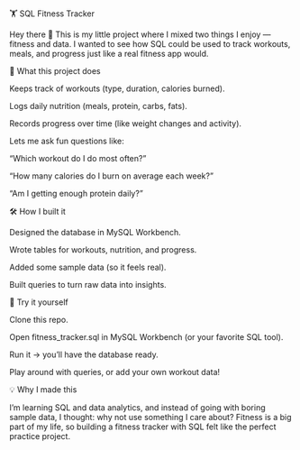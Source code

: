 🏋️ SQL Fitness Tracker

Hey there 👋 This is my little project where I mixed two things I enjoy — fitness and data. I wanted to see how SQL could be used to track workouts, meals, and progress just like a real fitness app would.

🌟 What this project does

Keeps track of workouts (type, duration, calories burned).

Logs daily nutrition (meals, protein, carbs, fats).

Records progress over time (like weight changes and activity).

Lets me ask fun questions like:

“Which workout do I do most often?”

“How many calories do I burn on average each week?”

“Am I getting enough protein daily?”

🛠️ How I built it

Designed the database in MySQL Workbench.

Wrote tables for workouts, nutrition, and progress.

Added some sample data (so it feels real).

Built queries to turn raw data into insights.

🚀 Try it yourself

Clone this repo.

Open fitness_tracker.sql in MySQL Workbench (or your favorite SQL tool).

Run it → you’ll have the database ready.

Play around with queries, or add your own workout data!

💡 Why I made this

I’m learning SQL and data analytics, and instead of going with boring sample data, I thought: why not use something I care about? Fitness is a big part of my life, so building a fitness tracker with SQL felt like the perfect practice project.
